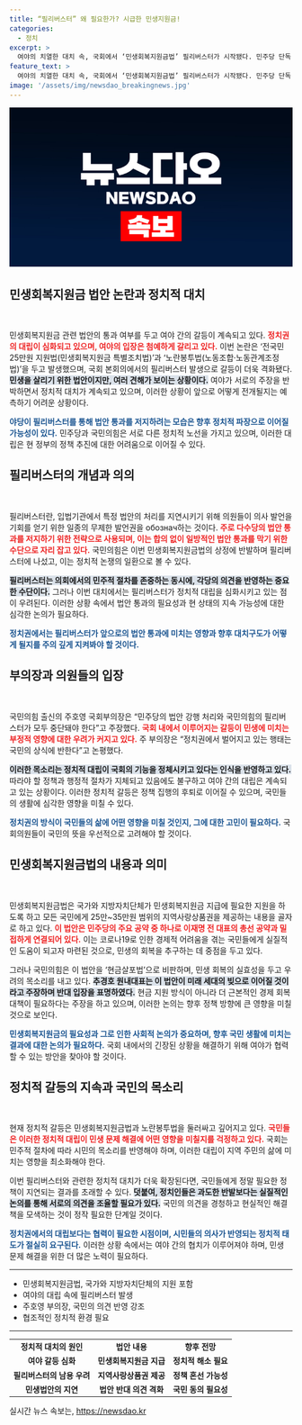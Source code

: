 ```yaml
---
title: “필리버스터” 왜 필요한가? 시급한 민생지원금!
categories:
  - 정치
excerpt: >
  여야의 치열한 대치 속, 국회에서 ‘민생회복지원금법’ 필리버스터가 시작됐다. 민주당 단독 의결에 맞서 국민의힘은 현금 살포법이라며 강력 반발하고, 갈등이 심화되고 있다. 이제 민생은 정치의 논쟁 속에서 과연 어떻게 회복될 것인가?
feature_text: >
  여야의 치열한 대치 속, 국회에서 ‘민생회복지원금법’ 필리버스터가 시작됐다. 민주당 단독 의결에 맞서 국민의힘은 현금 살포법이라며 강력 반발하고, 갈등이 심화되고 있다. 이제 민생은 정치의 논쟁 속에서 과연 어떻게 회복될 것인가?
image: '/assets/img/newsdao_breakingnews.jpg'
---
```


<p><img src="/assets/img/newsdao_breakingnews.jpg" alt="firstkoreanews 속보" /></p>

<h2 data-ke-size="size26">민생회복지원금 법안 논란과 정치적 대치</h2>

<p data-ke-size="size16">&nbsp;</p>

<p>민생회복지원금 관련 법안의 통과 여부를 두고 여야 간의 갈등이 계속되고 있다. <b><span style="color: #ee2323;">정치권의 대립이 심화되고 있으며, 여야의 입장은 첨예하게 갈리고 있다.</span></b> 이번 논란은 ‘전국민 25만원 지원법(민생회복지원금 특별조치법)’과 ‘노란봉투법(노동조합·노동관계조정법)’을 두고 발생했으며, 국회 본회의에서의 필리버스터 발생으로 갈등이 더욱 격화됐다. <b><span style="background-color: #21538527;">민생을 살리기 위한 법안이지만, 여러 견해가 보이는 상황이다.</span></b> 여야가 서로의 주장을 반박하면서 정치적 대치가 계속되고 있으며, 이러한 상황이 앞으로 어떻게 전개될지는 예측하기 어려운 상황이다.</p>

<p><b><span style="color: #1a5490;">야당이 필리버스터를 통해 법안 통과를 저지하려는 모습은 향후 정치적 파장으로 이어질 가능성이 있다.</span></b> 민주당과 국민의힘은 서로 다른 정치적 노선을 가지고 있으며, 이러한 대립은 현 정부의 정책 추진에 대한 어려움으로 이어질 수 있다.</p>

<h2 data-ke-size="size26">필리버스터의 개념과 의의</h2>

<p data-ke-size="size16">&nbsp;</p>

<p>필리버스터란, 입법기관에서 특정 법안의 처리를 지연시키기 위해 의원들이 의사 발언을 기회를 얻기 위한 일종의 무제한 발언권을 обознач하는 것이다. <b><span style="color: #ee2323;">주로 다수당의 법안 통과를 저지하기 위한 전략으로 사용되며, 이는 합의 없이 일방적인 법안 통과를 막기 위한 수단으로 자리 잡고 있다.</span></b> 국민의힘은 이번 민생회복지원금법의 상정에 반발하며 필리버스터에 나섰고, 이는 정치적 논쟁의 일환으로 볼 수 있다.</p>

<p><span style="background-color: #21538527;"><b>필리버스터는 의회에서의 민주적 절차를 존중하는 동시에, 각당의 의견을 반영하는 중요한 수단이다.</b></span> 그러나 이번 대치에서는 필리버스터가 정치적 대립을 심화시키고 있는 점이 우려된다. 이러한 상황 속에서 법안 통과의 필요성과 현 상태의 지속 가능성에 대한 심각한 논의가 필요하다.</p>

<p><b><span style="color: #1a5490;">정치권에서는 필리버스터가 앞으로의 법안 통과에 미치는 영향과 향후 대치구도가 어떻게 될지를 주의 깊게 지켜봐야 할 것이다.</span></b></p>

<h2 data-ke-size="size26">부의장과 의원들의 입장</h2>

<p data-ke-size="size16">&nbsp;</p>

<p>국민의힘 출신의 주호영 국회부의장은 “민주당의 법안 강행 처리와 국민의힘의 필리버스터가 모두 중단돼야 한다”고 주장했다. <b><span style="color: #ee2323;">국회 내에서 이루어지는 갈등이 민생에 미치는 부정적 영향에 대한 우려가 커지고 있다.</span></b> 주 부의장은 “정치권에서 벌어지고 있는 행태는 국민의 상식에 반한다”고 논평했다.</p>

<p><b><span style="background-color: #21538527;">이러한 목소리는 정치적 대립이 국회의 기능을 정체시키고 있다는 인식을 반영하고 있다.</span></b> 따라야 할 정책과 행정적 절차가 지체되고 있음에도 불구하고 여야 간의 대립은 계속되고 있는 상황이다. 이러한 정치적 갈등은 정책 집행의 후퇴로 이어질 수 있으며, 국민들의 생활에 심각한 영향을 미칠 수 있다.</p>

<p><b><span style="color: #1a5490;">정치권의 방식이 국민들의 삶에 어떤 영향을 미칠 것인지, 그에 대한 고민이 필요하다.</span></b> 국회의원들이 국민의 뜻을 우선적으로 고려해야 할 것이다.</p>

<h2 data-ke-size="size26">민생회복지원금법의 내용과 의미</h2>

<p data-ke-size="size16">&nbsp;</p>

<p>민생회복지원금법은 국가와 지방자치단체가 민생회복지원금 지급에 필요한 지원을 하도록 하고 모든 국민에게 25만~35만원 범위의 지역사랑상품권을 제공하는 내용을 골자로 하고 있다. <b><span style="color: #ee2323;">이 법안은 민주당의 주요 공약 중 하나로 이재명 전 대표의 총선 공약과 밀접하게 연결되어 있다.</span></b> 이는 코로나19로 인한 경제적 어려움을 겪는 국민들에게 실질적인 도움이 되고자 마련된 것으로, 민생의 회복을 추구하는 데 중점을 두고 있다.</p>

<p>그러나 국민의힘은 이 법안을 ‘현금살포법’으로 비판하며, 민생 회복의 실효성을 두고 우려의 목소리를 내고 있다. <b><span style="background-color: #21538527;">추경호 원내대표는 이 법안이 미래 세대의 빚으로 이어질 것이라고 주장하며 반대 입장을 표명하였다.</span></b> 현금 지원 방식이 아니라 더 근본적인 경제 회복 대책이 필요하다는 주장을 하고 있으며, 이러한 논의는 향후 정책 방향에 큰 영향을 미칠 것으로 보인다.</p>

<p><b><span style="color: #1a5490;">민생회복지원금의 필요성과 그로 인한 사회적 논의가 중요하며, 향후 국민 생활에 미치는 결과에 대한 논의가 필요하다.</span></b> 국회 내에서의 긴장된 상황을 해결하기 위해 여야가 협력할 수 있는 방안을 찾아야 할 것이다.</p>

<h2 data-ke-size="size26">정치적 갈등의 지속과 국민의 목소리</h2>

<p data-ke-size="size16">&nbsp;</p>

<p>현재 정치적 갈등은 민생회복지원금법과 노란봉투법을 둘러싸고 깊어지고 있다. <b><span style="color: #ee2323;">국민들은 이러한 정치적 대립이 민생 문제 해결에 어떤 영향을 미칠지를 걱정하고 있다.</span></b> 국회는 민주적 절차에 따라 시민의 목소리를 반영해야 하며, 이러한 대립이 지역 주민의 삶에 미치는 영향을 최소화해야 한다.</p>

<p>이번 필리버스터와 관련한 정치적 대치가 더욱 확장된다면, 국민들에게 정말 필요한 정책이 지연되는 결과를 초래할 수 있다. <b><span style="background-color: #21538527;">덧붙여, 정치인들은 과도한 반발보다는 실질적인 논의를 통해 서로의 의견을 조율할 필요가 있다.</span></b> 국민의 의견을 경청하고 현실적인 해결책을 모색하는 것이 정작 필요한 단계일 것이다.</p>

<p><b><span style="color: #1a5490;">정치권에서의 대립보다는 협력이 필요한 시점이며, 시민들의 의사가 반영되는 정치적 태도가 절실히 요구된다.</span></b> 이러한 상황 속에서는 여야 간의 협치가 이루어져야 하며, 민생 문제 해결을 위한 더 많은 노력이 필요하다.</p>

<hr>

<ul>
<li>민생회복지원금법, 국가와 지방자치단체의 지원 포함</li>
<li>여야의 대립 속에 필리버스터 발생</li>
<li>주호영 부의장, 국민의 의견 반영 강조</li>
<li>협조적인 정치적 환경 필요</li>
</ul>

<hr>

<table>
<tr>
<td style="text-align: center; height: 17px;"><b>정치적 대치의 원인</b></td>
<td style="text-align: center; height: 17px;"><b>법안 내용</b></td>
<td style="text-align: center; height: 17px;"><b>향후 전망</b></td>
</tr>
<tr>
<td style="text-align: center; height: 17px;"><b>여야 갈등 심화</b></td>
<td style="text-align: center; height: 17px;"><b>민생회복지원금 지급</b></td>
<td style="text-align: center; height: 17px;"><b>정치적 해소 필요</b></td>
</tr>
<tr>
<td style="text-align: center; height: 17px;"><b>필리버스터의 남용 우려</b></td>
<td style="text-align: center; height: 17px;"><b>지역사랑상품권 제공</b></td>
<td style="text-align: center; height: 17px;"><b>정책 혼선 가능성</b></td>
</tr>
<tr>
<td style="text-align: center; height: 17px;"><b>민생법안의 지연</b></td>
<td style="text-align: center; height: 17px;"><b>법안 반대 의견 격화</b></td>
<td style="text-align: center; height: 17px;"><b>국민 동의 필요성</b></td>
</tr>
</table>
실시간 뉴스 속보는, <a href="https://newsdao.kr" rel="dofollow">https://newsdao.kr</a>


